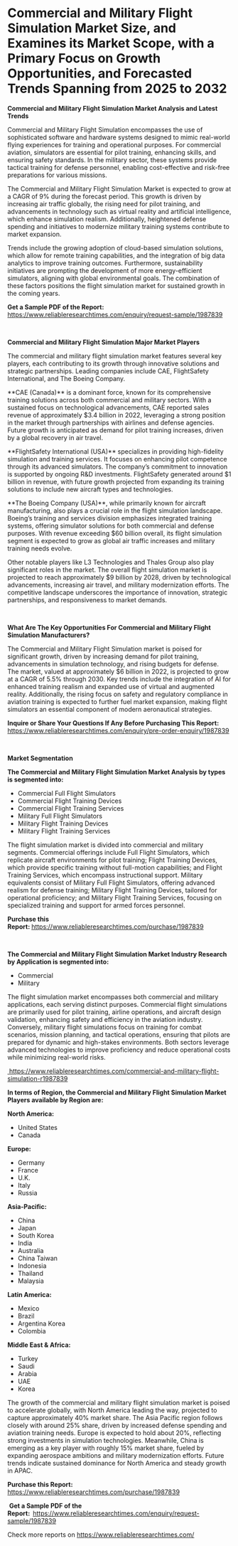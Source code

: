 <p><h1>Commercial and Military Flight Simulation Market Size, and Examines its Market Scope, with a Primary Focus on Growth Opportunities, and Forecasted Trends Spanning from 2025 to 2032</h1></p><p><strong>Commercial and Military Flight Simulation Market Analysis and Latest Trends</strong></p>
<p><p>Commercial and Military Flight Simulation encompasses the use of sophisticated software and hardware systems designed to mimic real-world flying experiences for training and operational purposes. For commercial aviation, simulators are essential for pilot training, enhancing skills, and ensuring safety standards. In the military sector, these systems provide tactical training for defense personnel, enabling cost-effective and risk-free preparations for various missions.</p><p>The Commercial and Military Flight Simulation Market is expected to grow at a CAGR of 9% during the forecast period. This growth is driven by increasing air traffic globally, the rising need for pilot training, and advancements in technology such as virtual reality and artificial intelligence, which enhance simulation realism. Additionally, heightened defense spending and initiatives to modernize military training systems contribute to market expansion. </p><p>Trends include the growing adoption of cloud-based simulation solutions, which allow for remote training capabilities, and the integration of big data analytics to improve training outcomes. Furthermore, sustainability initiatives are prompting the development of more energy-efficient simulators, aligning with global environmental goals. The combination of these factors positions the flight simulation market for sustained growth in the coming years.</p></p>
<p><strong>Get a Sample PDF of the Report:&nbsp;</strong> <a href="https://www.reliableresearchtimes.com/enquiry/request-sample/1987839?utm_campaign=2220&utm_medium=2&utm_source=Github&utm_content=ia&utm_term=02032025&utm_id=commercial-and-military-flight-simulation">https://www.reliableresearchtimes.com/enquiry/request-sample/1987839</a></p>
<p>&nbsp;</p>
<p><strong>Commercial and Military Flight Simulation Major Market Players</strong></p>
<p><p>The commercial and military flight simulation market features several key players, each contributing to its growth through innovative solutions and strategic partnerships. Leading companies include CAE, FlightSafety International, and The Boeing Company.</p><p>**CAE (Canada)** is a dominant force, known for its comprehensive training solutions across both commercial and military sectors. With a sustained focus on technological advancements, CAE reported sales revenue of approximately $3.4 billion in 2022, leveraging a strong position in the market through partnerships with airlines and defense agencies. Future growth is anticipated as demand for pilot training increases, driven by a global recovery in air travel.</p><p>**FlightSafety International (USA)** specializes in providing high-fidelity simulation and training services. It focuses on enhancing pilot competence through its advanced simulators. The company’s commitment to innovation is supported by ongoing R&D investments. FlightSafety generated around $1 billion in revenue, with future growth projected from expanding its training solutions to include new aircraft types and technologies.</p><p>**The Boeing Company (USA)**, while primarily known for aircraft manufacturing, also plays a crucial role in the flight simulation landscape. Boeing’s training and services division emphasizes integrated training systems, offering simulator solutions for both commercial and defense purposes. With revenue exceeding $60 billion overall, its flight simulation segment is expected to grow as global air traffic increases and military training needs evolve.</p><p>Other notable players like L3 Technologies and Thales Group also play significant roles in the market. The overall flight simulation market is projected to reach approximately $9 billion by 2028, driven by technological advancements, increasing air travel, and military modernization efforts. The competitive landscape underscores the importance of innovation, strategic partnerships, and responsiveness to market demands.</p></p>
<p>&nbsp;</p>
<p><strong>What Are The Key Opportunities For Commercial and Military Flight Simulation Manufacturers?</strong></p>
<p><p>The Commercial and Military Flight Simulation market is poised for significant growth, driven by increasing demand for pilot training, advancements in simulation technology, and rising budgets for defense. The market, valued at approximately $6 billion in 2022, is projected to grow at a CAGR of 5.5% through 2030. Key trends include the integration of AI for enhanced training realism and expanded use of virtual and augmented reality. Additionally, the rising focus on safety and regulatory compliance in aviation training is expected to further fuel market expansion, making flight simulators an essential component of modern aeronautical strategies.</p></p>
<p><strong>Inquire or Share Your Questions If Any Before Purchasing This Report:</strong> <a href="https://www.reliableresearchtimes.com/enquiry/pre-order-enquiry/1987839?utm_campaign=2220&utm_medium=2&utm_source=Github&utm_content=ia&utm_term=02032025&utm_id=commercial-and-military-flight-simulation">https://www.reliableresearchtimes.com/enquiry/pre-order-enquiry/1987839</a></p>
<p>&nbsp;</p>
<p><strong>Market Segmentation</strong></p>
<p><strong>The Commercial and Military Flight Simulation Market Analysis by types is segmented into:</strong></p>
<p><ul><li>Commercial Full Flight Simulators</li><li>Commercial Flight Training Devices</li><li>Commercial Flight Training Services</li><li>Military Full Flight Simulators</li><li>Military Flight Training Devices</li><li>Military Flight Training Services</li></ul></p>
<p><p>The flight simulation market is divided into commercial and military segments. Commercial offerings include Full Flight Simulators, which replicate aircraft environments for pilot training; Flight Training Devices, which provide specific training without full-motion capabilities; and Flight Training Services, which encompass instructional support. Military equivalents consist of Military Full Flight Simulators, offering advanced realism for defense training; Military Flight Training Devices, tailored for operational proficiency; and Military Flight Training Services, focusing on specialized training and support for armed forces personnel.</p></p>
<p><strong>Purchase this Report:&nbsp;</strong><a href="https://www.reliableresearchtimes.com/purchase/1987839?utm_campaign=2220&utm_medium=2&utm_source=Github&utm_content=ia&utm_term=02032025&utm_id=commercial-and-military-flight-simulation">https://www.reliableresearchtimes.com/purchase/1987839</a></p>
<p>&nbsp;</p>
<p><strong>The Commercial and Military Flight Simulation Market Industry Research by Application is segmented into:</strong></p>
<p><ul><li>Commercial</li><li>Military</li></ul></p>
<p><p>The flight simulation market encompasses both commercial and military applications, each serving distinct purposes. Commercial flight simulations are primarily used for pilot training, airline operations, and aircraft design validation, enhancing safety and efficiency in the aviation industry. Conversely, military flight simulations focus on training for combat scenarios, mission planning, and tactical operations, ensuring that pilots are prepared for dynamic and high-stakes environments. Both sectors leverage advanced technologies to improve proficiency and reduce operational costs while minimizing real-world risks.</p></p>
<p><a href="https://www.reliableresearchtimes.com/commercial-and-military-flight-simulation-r1987839?utm_campaign=2220&utm_medium=2&utm_source=Github&utm_content=ia&utm_term=02032025&utm_id=commercial-and-military-flight-simulation">&nbsp;https://www.reliableresearchtimes.com/commercial-and-military-flight-simulation-r1987839</a></p>
<p><strong>In terms of Region, the Commercial and Military Flight Simulation Market Players available by Region are:</strong></p>
<p>
    <p> <strong> North America: </strong>
        <ul>
            <li>United States</li>
            <li>Canada</li>
        </ul>
        </p> 
    <p> <strong> Europe: </strong>
        <ul>
            <li>Germany</li>
            <li>France</li>
            <li>U.K.</li>
            <li>Italy</li>
            <li>Russia</li>
        </ul>
        </p> 
    <p> <strong> Asia-Pacific: </strong>
        <ul>
            <li>China</li>
            <li>Japan</li>
            <li>South Korea</li>
            <li>India</li>
            <li>Australia</li>
            <li>China Taiwan</li>
            <li>Indonesia</li>
            <li>Thailand</li>
            <li>Malaysia</li>
        </ul>
        </p> 
    <p> <strong> Latin America: </strong>
        <ul>
            <li>Mexico</li>
            <li>Brazil</li>
            <li>Argentina Korea</li>
            <li>Colombia</li>
        </ul>
        </p> 
    <p> <strong> Middle East & Africa: </strong>
        <ul>
            <li>Turkey</li>
            <li>Saudi</li>
            <li>Arabia</li>
            <li>UAE</li>
            <li>Korea</li>
        </ul>
    </p>
    </p>
<p><p>The growth of the commercial and military flight simulation market is poised to accelerate globally, with North America leading the way, projected to capture approximately 40% market share. The Asia Pacific region follows closely with around 25% share, driven by increased defense spending and aviation training needs. Europe is expected to hold about 20%, reflecting strong investments in simulation technologies. Meanwhile, China is emerging as a key player with roughly 15% market share, fueled by expanding aerospace ambitions and military modernization efforts. Future trends indicate sustained dominance for North America and steady growth in APAC.</p></p>
<p><strong>Purchase this Report: </strong><a href="https://www.reliableresearchtimes.com/purchase/1987839?utm_campaign=2220&utm_medium=2&utm_source=Github&utm_content=ia&utm_term=02032025&utm_id=commercial-and-military-flight-simulation">https://www.reliableresearchtimes.com/purchase/1987839</a></p>
<p>&nbsp;<strong>Get a Sample PDF of the Report:&nbsp;&nbsp;</strong><a href="https://www.reliableresearchtimes.com/enquiry/request-sample/1987839?utm_campaign=2220&utm_medium=2&utm_source=Github&utm_content=ia&utm_term=02032025&utm_id=commercial-and-military-flight-simulation">https://www.reliableresearchtimes.com/enquiry/request-sample/1987839</a></p>
<p><strong></strong></p>
<p>Check more reports on <a href="https://www.reliableresearchtimes.com/?utm_campaign=2220&utm_medium=2&utm_source=Github&utm_content=ia&utm_term=02032025&utm_id=commercial-and-military-flight-simulation">https://www.reliableresearchtimes.com/</a></p>